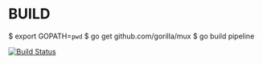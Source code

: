 BUILD
=====
$ export GOPATH=`pwd`
$ go get github.com/gorilla/mux
$ go build pipeline

[![Build Status](https://drone.io/github.com/m-lab/pipeline/status.png)](https://drone.io/github.com/m-lab/pipeline/latest)
